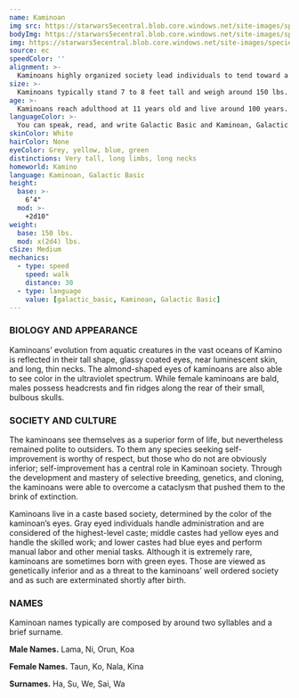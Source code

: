 ```yaml
---
name: Kaminoan
img src: https://starwars5ecentral.blob.core.windows.net/site-images/species/species_kaminoan.png
bodyImg: https://starwars5ecentral.blob.core.windows.net/site-images/species/species_kaminoan.png
img: https://starwars5ecentral.blob.core.windows.net/site-images/species/species_kaminoan.png
source: ec
speedColor: ''
alignment: >-
  Kaminoans highly organized society lead individuals to tend toward a lawful alignment, though there are exceptions.
size: >-
  Kaminoans typically stand 7 to 8 feet tall and weigh around 150 lbs. Regardless of your position in that range, your size is Medium.
age: >-
  Kaminoans reach adulthood at 11 years old and live around 100 years.
languageColor: >-
  You can speak, read, and write Galactic Basic and Kaminoan, Galactic Basic. 
skinColor: White
hairColor: None
eyeColor: Grey, yellow, blue, green
distinctions: Very tall, long limbs, long necks
homeworld: Kamino
language: Kaminoan, Galactic Basic
height:
  base: >-
    6’4"
  mod: >-
    +2d10"
weight:
  base: 150 lbs.
  mod: x(2d4) lbs.
cSize: Medium
mechanics:
  - type: speed
    speed: walk
    distance: 30
  - type: language
    value: [galactic_basic, Kaminoan, Galactic Basic]
---
```

### BIOLOGY AND APPEARANCE
Kaminoans’ evolution from aquatic creatures in the vast oceans of Kamino is reflected in their tall shape, glassy coated eyes, near luminescent skin, and long, thin necks. The almond-shaped eyes of kaminoans are also able to see color in the ultraviolet spectrum. While female kaminoans are bald, males possess headcrests and fin ridges along the rear of their small, bulbous skulls.

### SOCIETY AND CULTURE
The kaminoans see themselves as a superior form of life, but nevertheless remained polite to outsiders. To them any species seeking self-improvement is worthy of respect, but those who do not are obviously inferior; self-improvement has a central role in Kaminoan society. Through the development and mastery of selective breeding, genetics, and cloning, the kaminoans were able to overcome a cataclysm that pushed them to the brink of extinction.

Kaminoans live in a caste based society, determined by the color of the kaminoan’s eyes. Gray eyed individuals handle administration and are considered of the highest-level caste; middle castes had yellow eyes and handle the skilled work; and lower castes had blue eyes and perform manual labor and other menial tasks. Although it is extremely rare, kaminoans are sometimes born with green eyes. Those are viewed as genetically inferior and as a threat to the kaminoans’ well ordered society and as such are exterminated shortly after birth.

### NAMES
Kaminoan names typically are composed by around two syllables and a brief surname.

__Male Names.__ Lama, Ni, Orun, Koa

__Female Names.__ Taun, Ko, Nala, Kina

__Surnames.__ Ha, Su, We, Sai, Wa



    